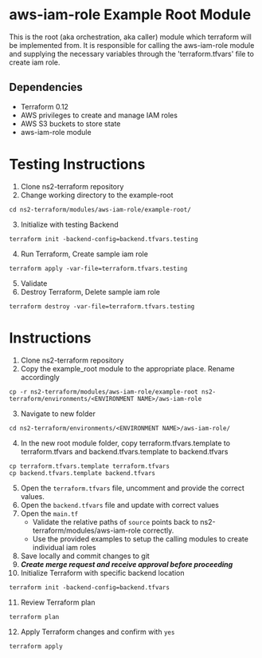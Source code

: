 aws-iam-role Example Root Module
============================

This is the root (aka orchestration, aka caller) module which terraform will be implemented from.  It is responsible for calling the aws-iam-role module and supplying the necessary variables through the 'terraform.tfvars' file to create iam role.

Dependencies
------------
* Terraform 0.12
* AWS privileges to create and manage IAM roles
* AWS S3 buckets to store state
* aws-iam-role module

Testing Instructions
====================
1. Clone ns2-terraform repository
2. Change working directory to the example-root
```
cd ns2-terraform/modules/aws-iam-role/example-root/
```

3. Initialize with testing Backend
```
terraform init -backend-config=backend.tfvars.testing
```

4. Run Terraform, Create sample iam role
```
terraform apply -var-file=terraform.tfvars.testing
```

5. Validate
6. Destroy Terraform, Delete sample iam role
```
terraform destroy -var-file=terraform.tfvars.testing
```

Instructions
============
1. Clone ns2-terraform repository
2. Copy the example_root module to the appropriate place. Rename accordingly
```
cp -r ns2-terraform/modules/aws-iam-role/example-root ns2-terraform/environments/<ENVIRONMENT NAME>/aws-iam-role
```

3. Navigate to new folder
```
cd ns2-terraform/environments/<ENVIRONMENT NAME>/aws-iam-role/
```

4. In the new root module folder, copy terraform.tfvars.template to terraform.tfvars and backend.tfvars.template to backend.tfvars
```
cp terraform.tfvars.template terraform.tfvars
cp backend.tfvars.template backend.tfvars
```

5. Open the `terraform.tfvars` file, uncomment and provide the correct values.
6. Open the `backend.tfvars` file and update with correct values
7. Open the `main.tf`
   * Validate the relative paths of `source` points back to ns2-terraform/modules/aws-iam-role correctly.
   * Use the provided examples to setup the calling modules to create individual iam roles
8. Save locally and commit changes to git
9. ***Create merge request and receive approval before proceeding***
10. Initialize Terraform with specific backend location
```
terraform init -backend-config=backend.tfvars
```

11. Review Terraform plan
```
terraform plan
```

12. Apply Terraform changes and confirm with `yes`
 ```
 terraform apply
 ```
